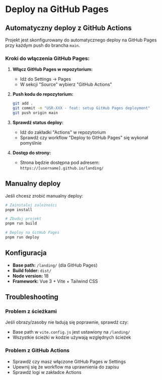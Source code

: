 # Deploy na GitHub Pages

## Automatyczny deploy z GitHub Actions

Projekt jest skonfigurowany do automatycznego deploy na GitHub Pages przy każdym push do brancha `main`.

### Kroki do włączenia GitHub Pages:

1. **Włącz GitHub Pages w repozytorium:**
   - Idź do Settings → Pages
   - W sekcji "Source" wybierz "GitHub Actions"

2. **Push kodu do repozytorium:**
   ```bash
   git add .
   git commit -m "USR-XXX - feat: setup GitHub Pages deployment"
   git push origin main
   ```

3. **Sprawdź status deploy:**
   - Idź do zakładki "Actions" w repozytorium
   - Sprawdź czy workflow "Deploy to GitHub Pages" się wykonał pomyślnie

4. **Dostęp do strony:**
   - Strona będzie dostępna pod adresem: `https://[username].github.io/landing/`

## Manualny deploy

Jeśli chcesz zrobić manualny deploy:

```bash
# Zainstaluj zależności
pnpm install

# Zbuduj projekt
pnpm run build

# Deploy na GitHub Pages
pnpm run deploy
```

## Konfiguracja

- **Base path:** `/landing/` (dla GitHub Pages)
- **Build folder:** `dist/`
- **Node version:** 18
- **Framework:** Vue 3 + Vite + Tailwind CSS

## Troubleshooting

### Problem z ścieżkami
Jeśli obrazy/zasoby nie ładują się poprawnie, sprawdź czy:
- Base path w `vite.config.js` jest ustawiony na `/landing/`
- Wszystkie ścieżki w kodzie używają względnych ścieżek

### Problem z GitHub Actions
- Sprawdź czy masz włączone GitHub Pages w Settings
- Upewnij się że workflow ma uprawnienia do zapisu
- Sprawdź logi w zakładce Actions
